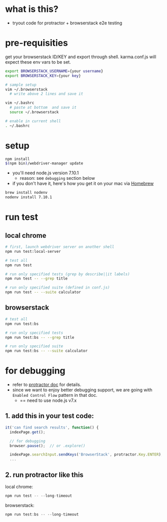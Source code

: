 # what is this?

* tryout code for protractor + browserstack e2e testing

# pre-requisities
get your browserstack ID/KEY and export through shell.
karma.conf.js will expect these env vars to be set.
```sh
export BROWSERSTACK_USERNAME={your username}
export BROWSERSTACK_KEY={your key}
```
```sh
# sample setup
vim ~/.browserstack
  # write above 2 lines and save it

vim ~/.bashrc
  # paste at bottom  and save it
  source ~/.browserstack

# enable in current shell
. ~/.bashrc
```

# setup
```sh
npm install
$(npm bin)/webdriver-manager update
```

* you'll need node.js version 7.10.1
  * reason: see `debugging` section below
* if you don't have it, here's how you get it on your mac via [Homebrew](https://brew.sh/)

```sh
brew install nodenv
nodenv install 7.10.1
```

# run test
## local chrome
```sh
# first, launch webdriver server on another shell
npm run test:local-server
```
```sh
# test all
npm run test

# run only specified tests (grep by describe||it labels)
npm run test -- --grep title

# run only specified suite (defined in conf.js)
npm run test -- --suite calculator
```
## browserstack
```sh
# test all
npm run test:bs

# run only specified tests
npm run test:bs -- --grep title

# run only specified suite
npm run test:bs -- --suite calculator
```

# for debugging

* refer to [protractor doc](http://www.protractortest.org/#/debugging) for details.
* since we want to enjoy better debugging support, we are going with `Enabled Control Flow` pattern in that doc.
  * == need to use node.js v7.x

## 1. add this in your test code:

```js
it('can find search results', function() {
  indexPage.get();

  // for debugging
  browser.pause();  // or .explore()

  indexPage.searchInput.sendKeys('BrowserStack', protractor.Key.ENTER);
  ...
```

## 2. run protractor like this

local chrome:
```js
npm run test -- --long-timeout
```

browserstack:
```js
npm run test:bs -- --long-timeout
```
